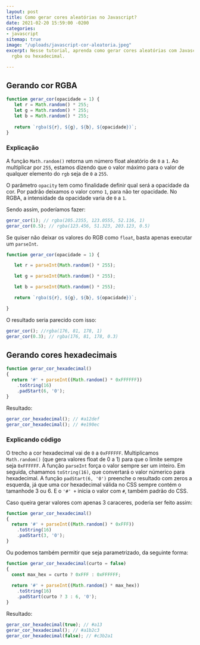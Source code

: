 ```yaml
---
layout: post
title: Como gerar cores aleatórias no Javascript?
date: 2021-02-20 15:59:00 -0200
categories:
- javascript
sitemap: true
image: "/uploads/javascript-cor-aleatoria.jpeg"
excerpt: Nesse tutorial, aprenda como gerar cores aleatórias com Javascript, seja
  rgba ou hexadecimal.

---
```

## Gerando cor RGBA

```javascript
function gerar_cor(opacidade = 1) {
   let r = Math.random() * 255;
   let g = Math.random() * 255;
   let b = Math.random() * 255;
   
   return `rgba(${r}, ${g}, ${b}, ${opacidade})`;
}
```

### Explicação

A função `Math.random()` retorna um número float aleatório de `0` a `1`. Ao multiplicar por `255`, estamos dizendo que o valor máximo para o valor de qualquer elemento do `rgb` seja de `0` a `255`.

O parâmetro `opacity` tem como finalidade definir qual será a opacidade da cor. Por padrão deixamos o valor como `1`, para não ter opacidade. No RGBA, a intensidade da opacidade varia de `0` a `1`.

Sendo assim, poderíamos fazer:

```javascript
gerar_cor(1); // rgba(205.2355, 123.0555, 52.116, 1)
gerar_cor(0.5); // rgba(123.456, 51.323, 203.123, 0.5) 
```

Se quiser não deixar os valores do RGB como `float`, basta apenas executar um `parseInt`.

```javascript
function gerar_cor(opacidade = 1) {

   let r = parseInt(Math.random() * 255);

   let g = parseInt(Math.random() * 255);

   let b = parseInt(Math.random() * 255);

   return `rgba(${r}, ${g}, ${b}, ${opacidade})`;

}
```

O resultado seria parecido com isso:

```javascript
gerar_cor(); //rgba(176, 81, 178, 1)
gerar_cor(0.3); // rgba(176, 81, 178, 0.3)
```

  
## Gerando cores hexadecimais

```javascript
function gerar_cor_hexadecimal()
{
  return '#' + parseInt((Math.random() * 0xFFFFFF))
    .toString(16)
    .padStart(6, '0');
}
```

Resultado:

```javascript
gerar_cor_hexadecimal(); // #a12def
gerar_cor_hexadecimal(); // #e190ec
```

### Explicando código

O trecho a cor hexadecimal vai de `0` a `0xFFFFFF`. Multiplicamos `Math.random()` (que gera valores float de 0 a 1) para que o limite sempre seja `0xFFFFFF`. A função `parseInt` força o valor sempre ser um inteiro. Em seguida, chamamos `toString(16)`, que convertará o valor númerico para hexadecimal. A função `padStart(6, '0')` preenche o resultado com zeros a esquerda, já que uma cor hexadecimal válida no CSS sempre contém o tamanhode 3 ou 6. E o `'#' +` inicia o valor com `#`, também padrão do CSS.

Caso queira gerar valores com apenas 3 caraceres, poderia ser feito assim:


```javascript
function gerar_cor_hexadecimal()
{
  return '#' + parseInt((Math.random() * 0xFFF))
    .toString(16)
    .padStart(3, '0');
}
```

Ou podemos também permitir que seja parametrizado, da seguinte forma:

```javascript
function gerar_cor_hexadecimal(curto = false)
{
  const max_hex = curto ? 0xFFF : 0xFFFFFF;
  
  return '#' + parseInt((Math.random() * max_hex))
    .toString(16)
    .padStart(curto ? 3 : 6, '0');
}
```

Resultado:

```javascript
gerar_cor_hexadecimal(true); // #a13
gerar_cor_hexadecimal(); // #a1b2c3
gerar_cor_hexadecimal(false); // #c3b2a1
```